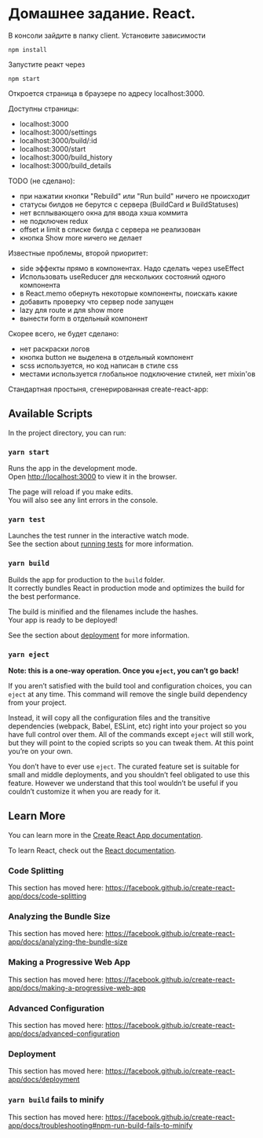 # Домашнее задание. React.

В консоли зайдите в папку client. Установите зависимости
```
npm install
```

Запустите реакт через
```
npm start
```

Откроется страница в браузере по адресу localhost:3000.

Доступны страницы:
* localhost:3000
* localhost:3000/settings
* localhost:3000/build/:id
* localhost:3000/start
* localhost:3000/build_history
* localhost:3000/build_details


TODO (не сделано):
* при нажатии кнопки "Rebuild" или "Run build"  ничего не происходит
* статусы билдов не берутся с сервера (BuildCard и BuildStatuses)
* нет всплывающего окна для ввода хэша коммита
* не подключен redux
* offset и limit в списке билда с сервера не реализован
* кнопка Show more ничего не делает

Известные проблемы, второй приоритет:
* side эффекты прямо в компонентах. Надо сделать через useEffect
* Использовать useReducer для нескольких состояний одного компонента
* в React.memo обернуть некоторые компоненты, поискать какие
* добавить проверку что сервер node запущен
* lazy для route и для show more
* вынести form в отдельный компонент


Скорее всего, не будет сделано:
* нет раскраски логов 
* кнопка button не выделена в отдельный компонент
* scss используется, но код написан в стиле css
* местами используется глобальное подключение стилей, нет mixin'ов





Стандартная простыня, сгенерированная create-react-app:

## Available Scripts

In the project directory, you can run:

### `yarn start`

Runs the app in the development mode.<br />
Open [http://localhost:3000](http://localhost:3000) to view it in the browser.

The page will reload if you make edits.<br />
You will also see any lint errors in the console.

### `yarn test`

Launches the test runner in the interactive watch mode.<br />
See the section about [running tests](https://facebook.github.io/create-react-app/docs/running-tests) for more information.

### `yarn build`

Builds the app for production to the `build` folder.<br />
It correctly bundles React in production mode and optimizes the build for the best performance.

The build is minified and the filenames include the hashes.<br />
Your app is ready to be deployed!

See the section about [deployment](https://facebook.github.io/create-react-app/docs/deployment) for more information.

### `yarn eject`

**Note: this is a one-way operation. Once you `eject`, you can’t go back!**

If you aren’t satisfied with the build tool and configuration choices, you can `eject` at any time. This command will remove the single build dependency from your project.

Instead, it will copy all the configuration files and the transitive dependencies (webpack, Babel, ESLint, etc) right into your project so you have full control over them. All of the commands except `eject` will still work, but they will point to the copied scripts so you can tweak them. At this point you’re on your own.

You don’t have to ever use `eject`. The curated feature set is suitable for small and middle deployments, and you shouldn’t feel obligated to use this feature. However we understand that this tool wouldn’t be useful if you couldn’t customize it when you are ready for it.

## Learn More

You can learn more in the [Create React App documentation](https://facebook.github.io/create-react-app/docs/getting-started).

To learn React, check out the [React documentation](https://reactjs.org/).

### Code Splitting

This section has moved here: https://facebook.github.io/create-react-app/docs/code-splitting

### Analyzing the Bundle Size

This section has moved here: https://facebook.github.io/create-react-app/docs/analyzing-the-bundle-size

### Making a Progressive Web App

This section has moved here: https://facebook.github.io/create-react-app/docs/making-a-progressive-web-app

### Advanced Configuration

This section has moved here: https://facebook.github.io/create-react-app/docs/advanced-configuration

### Deployment

This section has moved here: https://facebook.github.io/create-react-app/docs/deployment

### `yarn build` fails to minify

This section has moved here: https://facebook.github.io/create-react-app/docs/troubleshooting#npm-run-build-fails-to-minify
